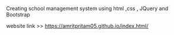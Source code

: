 Creating school management system using html ,css , JQuery and Bootstrap  





website link >> https://amritpritam05.github.io/index.html/
